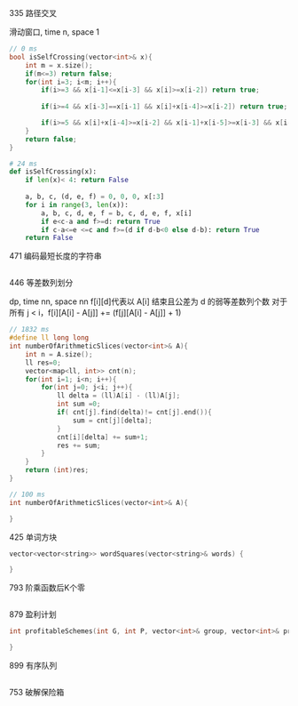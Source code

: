 
335 路径交叉

滑动窗口, time n, space 1
```cpp
// 0 ms
bool isSelfCrossing(vector<int>& x){
    int m = x.size();
    if(m<=3) return false;
    for(int i=3; i<m; i++){
        if(i>=3 && x[i-1]<=x[i-3] && x[i]>=x[i-2]) return true;
        
        if(i>=4 && x[i-3]==x[i-1] && x[i]+x[i-4]>=x[i-2]) return true;

        if(i>=5 && x[i]+x[i-4]>=x[i-2] && x[i-1]+x[i-5]>=x[i-3] && x[i-2]>x[i-4] &&x[i-3]>x[i-1]) return true;
    }
    return false;
}
```

```py
# 24 ms
def isSelfCrossing(x):
    if len(x)< 4: return False
    
    a, b, c, (d, e, f) = 0, 0, 0, x[:3]
    for i in range(3, len(x)):
        a, b, c, d, e, f = b, c, d, e, f, x[i]
        if e<c-a and f>=d: return True
        if c-a<=e <=c and f>=(d if d-b<0 else d-b): return True
    return False


```



471 编码最短长度的字符串

```cpp

```

446  等差数列划分

dp, time nn, space nn
f[i][d]代表以 A[i] 结束且公差为 d 的弱等差数列个数
对于所有 j < i，f[i][A[i] - A[j]] += (f[j][A[i] - A[j]] + 1)

```cpp
// 1832 ms
#define ll long long
int numberOfArithmeticSlices(vector<int>& A){
    int n = A.size();
    ll res=0;
    vector<map<ll, int>> cnt(n);
    for(int i=1; i<n; i++){
        for(int j=0; j<i; j++){
            ll delta = (ll)A[i] - (ll)A[j];
            int sum =0;
            if( cnt[j].find(delta)!= cnt[j].end()){
                sum = cnt[j][delta];
            }
            cnt[i][delta] += sum+1;
            res += sum;
        }
    }
    return (int)res;
}

```

```cpp
// 100 ms
int numberOfArithmeticSlices(vector<int>& A){

}
```


425 单词方块

```cpp
vector<vector<string>> wordSquares(vector<string>& words) {

}
```

793 阶乘函数后K个零

```cpp

```


879 盈利计划

```cpp
int profitableSchemes(int G, int P, vector<int>& group, vector<int>& profit) {

}
```

899 有序队列
```cpp

```



753 破解保险箱

```cpp

```










